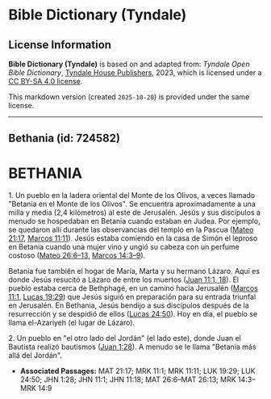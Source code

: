 # Bible Dictionary (Tyndale)

## License Information

**Bible Dictionary (Tyndale)** is based on and adapted from: _Tyndale Open Bible Dictionary_, [Tyndale House Publishers](https://tyndaleopenresources.com/), 2023, which is licensed under a [CC BY-SA 4.0 license](https://creativecommons.org/licenses/by-sa/4.0/legalcode.en).

This markdown version (created `2025-10-20`) is provided under the same license.



--------------------------------

## Bethania (id: 724582)

BETHANIA
========

1\. Un pueblo en la ladera oriental del Monte de los Olivos, a veces llamado "Betania en el Monte de los Olivos". Se encuentra aproximadamente a una milla y media (2,4 kilómetros) al este de Jerusalén. Jesús y sus discípulos a menudo se hospedaban en Betania cuando estaban en Judea. Por ejemplo, se quedaron allí durante las observancias del templo en la Pascua ([Mateo 21:17](https://ref.ly/Matt21:17), [Marcos 11:11](https://ref.ly/Mark11:11)). Jesús estaba comiendo en la casa de Simón el leproso en Betania cuando una mujer vino y ungió su cabeza con un perfume costoso ([Mateo 26:6–13](https://ref.ly/Matt26:6-Matt26:13), [Marcos 14:3–9](https://ref.ly/Mark14:3-Mark14:9)).

Betania fue también el hogar de María, Marta y su hermano Lázaro. Aquí es donde Jesús resucitó a Lázaro de entre los muertos ([Juan 11:1, 18](https://ref.ly/John11:1,John11:18)). El pueblo estaba cerca de Bethphagé, en un camino hacia Jerusalén ([Marcos 11:1](https://ref.ly/Mark11:1), [Lucas 19:29](https://ref.ly/Luke19:29)) que Jesús siguió en preparación para su entrada triunfal en Jerusalén. En Bethania, Jesús bendijo a sus discípulos después de la resurrección y se despidió de ellos ([Lucas 24:50](https://ref.ly/Luke24:50)). Hoy en día, el pueblo se llama el\-Azariyeh (el lugar de Lázaro).

2\. Un pueblo en "el otro lado del Jordán" (el lado este), donde Juan el Bautista realizó bautismos ([Juan 1:28](https://ref.ly/John1:28)). A menudo se le llama "Betania más allá del Jordán".

* **Associated Passages:** MAT 21:17; MRK 11:1; MRK 11:11; LUK 19:29; LUK 24:50; JHN 1:28; JHN 11:1; JHN 11:18; MAT 26:6–MAT 26:13; MRK 14:3–MRK 14:9

